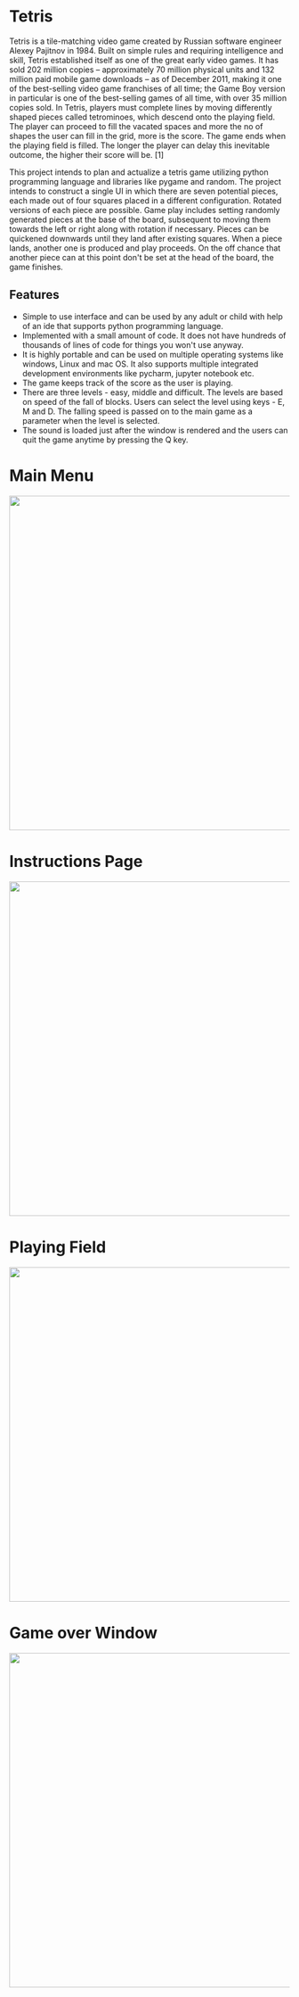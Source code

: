 # Tetris

Tetris is a tile-matching video game created by Russian software engineer Alexey Pajitnov in 1984. Built on simple rules and requiring intelligence and skill, Tetris established itself as one of the great early video games. It has sold 202 million copies – approximately 70 million physical units and 132 million paid mobile game downloads – as of December 2011, making it one of the best-selling video game franchises of all time; the Game Boy version in particular is one of the best-selling games of all time, with over 35 million copies sold. In Tetris, players must complete lines by moving differently shaped pieces called tetrominoes, which descend onto the playing field. The player can proceed to fill the vacated spaces and more the no of shapes the user can fill in the grid, more is the score. The game ends when the playing field is filled. The longer the player can delay this inevitable outcome, the higher their score will be.  [1]

This project intends to plan and actualize a tetris game utilizing python programming language and libraries like pygame and random. The project intends to construct a single UI in which there are seven potential pieces, each made out of four squares placed in a different configuration. Rotated versions of each piece are possible. Game play includes setting randomly generated pieces at the base of the board, subsequent to moving them towards the left or right along with rotation if necessary. Pieces can be quickened downwards until they land after existing squares. When a piece lands, another one is produced and play proceeds. On the off chance that another piece can at this point don't be set at the head of the board, the game finishes.

## Features 
<ul>
<li>Simple to use interface and can be used by any adult or child with help of an ide that supports python programming language.</li>
<li>Implemented with a small amount of code. It does not have hundreds of thousands of lines of code for things you won't use anyway.</li>
<li>It is highly portable and can be used on multiple operating systems like windows, Linux and mac OS. It also supports multiple integrated development environments like pycharm, jupyter notebook etc.</li>
  <li>The game keeps track of the score as the user is playing.</li>
  <li>There are three levels - easy, middle and difficult. The levels are based on speed of the fall of blocks. Users can select the level using keys - E, M and D. The falling speed is passed on to the main game as a parameter when the level is selected.
</li>
  <li>The sound is loaded just after the window is rendered and the users can quit the game anytime by pressing the Q key.
</li>
</ul>


# Main Menu
<img src="images/main menu.png" height=600 width =600>

# Instructions Page
<img src="images/instructions.png" height=600 width =600>

# Playing Field
<img src="images/play.png" height=600 width =600>

# Game over Window
<img src="images/end.png" height=600 width =600>
